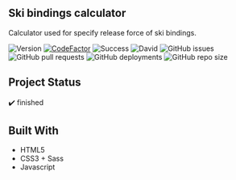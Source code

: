 ## Ski bindings calculator

Calculator used for specify release force of ski bindings.

![Version](https://img.shields.io/badge/Version-Finished-brightgreen)
[![CodeFactor](https://www.codefactor.io/repository/github/dziobakwszafie/DIN-calc/badge)](https://www.codefactor.io/repository/github/dziobakwszafie/DIN-calc)
![Success](https://img.shields.io/badge/GitHub_Actions-success-success.svg?logo=github&logoColor=white)
![David](https://img.shields.io/david/dziobakwszafie/DIN-calc?color=green)
![GitHub issues](https://img.shields.io/github/issues-raw/dziobakwszafie/DIN-calc)
![GitHub pull requests](https://img.shields.io/github/issues-pr-raw/dziobakwszafie/DIN-calc)
![GitHub deployments](https://img.shields.io/github/deployments/dziobakwszafie/DIN-calc/github-pages?label=dh-pages%20deploy)
![GitHub repo size](https://img.shields.io/github/repo-size/dziobakwszafie/DIN-calc)

## Project Status

:heavy_check_mark: finished

## Built With

- HTML5
- CSS3 + Sass
- Javascript
